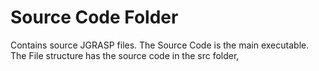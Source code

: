 # Source Code Folder
Contains source JGRASP files.
The Source Code is the main executable.
The File structure has the source code in the src folder, 
